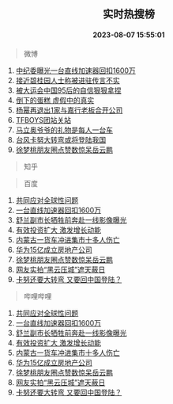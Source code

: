 <div align="center"><h2>实时热搜榜</h2><h4>2023-08-07 15:55:01</h4></div>

> 微博  

1. [中纪委曝光一台直线加速器回扣1600万](https://s.weibo.com/weibo?q=%23%E4%B8%AD%E7%BA%AA%E5%A7%94%E6%9B%9D%E5%85%89%E4%B8%80%E5%8F%B0%E7%9B%B4%E7%BA%BF%E5%8A%A0%E9%80%9F%E5%99%A8%E5%9B%9E%E6%89%A31600%E4%B8%87%23&t=31&band_rank=1&Refer=top)<br />
2. [接近碧桂园人士称被进驻传言不实](https://s.weibo.com/weibo?q=%23%E6%8E%A5%E8%BF%91%E7%A2%A7%E6%A1%82%E5%9B%AD%E4%BA%BA%E5%A3%AB%E7%A7%B0%E8%A2%AB%E8%BF%9B%E9%A9%BB%E4%BC%A0%E8%A8%80%E4%B8%8D%E5%AE%9E%23&t=31&band_rank=2&Refer=top)<br />
3. [被大运会中国95后的自信狠狠拿捏](https://s.weibo.com/weibo?q=%23%E8%A2%AB%E5%A4%A7%E8%BF%90%E4%BC%9A%E4%B8%AD%E5%9B%BD95%E5%90%8E%E7%9A%84%E8%87%AA%E4%BF%A1%E7%8B%A0%E7%8B%A0%E6%8B%BF%E6%8D%8F%23&t=31&band_rank=3&Refer=top)<br />
4. [倒下的蛋糕 虚假中的真实](https://s.weibo.com/weibo?q=%E5%80%92%E4%B8%8B%E7%9A%84%E8%9B%8B%E7%B3%95%20%E8%99%9A%E5%81%87%E4%B8%AD%E7%9A%84%E7%9C%9F%E5%AE%9E&t=31&band_rank=4&Refer=top)<br />
5. [杨幂再退出1家与嘉行老板合开公司](https://s.weibo.com/weibo?q=%23%E6%9D%A8%E5%B9%82%E5%86%8D%E9%80%80%E5%87%BA1%E5%AE%B6%E4%B8%8E%E5%98%89%E8%A1%8C%E8%80%81%E6%9D%BF%E5%90%88%E5%BC%80%E5%85%AC%E5%8F%B8%23&t=31&band_rank=5&Refer=top)<br />
6. [TFBOYS团站关站](https://s.weibo.com/weibo?q=%23TFBOYS%E5%9B%A2%E7%AB%99%E5%85%B3%E7%AB%99%23&t=31&band_rank=6&Refer=top)<br />
7. [马立奥爷爷的礼物是每人一台车](https://s.weibo.com/weibo?q=%23%E9%A9%AC%E7%AB%8B%E5%A5%A5%E7%88%B7%E7%88%B7%E7%9A%84%E7%A4%BC%E7%89%A9%E6%98%AF%E6%AF%8F%E4%BA%BA%E4%B8%80%E5%8F%B0%E8%BD%A6%23&t=31&band_rank=7&Refer=top)<br />
8. [台风卡努大转弯或将登陆我国](https://s.weibo.com/weibo?q=%23%E5%8F%B0%E9%A3%8E%E5%8D%A1%E5%8A%AA%E5%A4%A7%E8%BD%AC%E5%BC%AF%E6%88%96%E5%B0%86%E7%99%BB%E9%99%86%E6%88%91%E5%9B%BD%23&t=31&band_rank=8&Refer=top)<br />
9. [徐梦桃朋友圈点赞数惊呆岳云鹏](https://s.weibo.com/weibo?q=%23%E5%BE%90%E6%A2%A6%E6%A1%83%E6%9C%8B%E5%8F%8B%E5%9C%88%E7%82%B9%E8%B5%9E%E6%95%B0%E6%83%8A%E5%91%86%E5%B2%B3%E4%BA%91%E9%B9%8F%23&t=31&band_rank=9&Refer=top)<br />

> 知乎  


> 百度  

1. [共同应对全球性问题](https://www.baidu.com/s?wd=%E5%85%B1%E5%90%8C%E5%BA%94%E5%AF%B9%E5%85%A8%E7%90%83%E6%80%A7%E9%97%AE%E9%A2%98&sa=fyb_news&rsv_dl=fyb_news)<br />
2. [一台直线加速器回扣1600万](https://www.baidu.com/s?wd=%E4%B8%80%E5%8F%B0%E7%9B%B4%E7%BA%BF%E5%8A%A0%E9%80%9F%E5%99%A8%E5%9B%9E%E6%89%A31600%E4%B8%87&sa=fyb_news&rsv_dl=fyb_news)<br />
3. [舒兰副市长牺牲前奔赴一线影像曝光](https://www.baidu.com/s?wd=%E8%88%92%E5%85%B0%E5%89%AF%E5%B8%82%E9%95%BF%E7%89%BA%E7%89%B2%E5%89%8D%E5%A5%94%E8%B5%B4%E4%B8%80%E7%BA%BF%E5%BD%B1%E5%83%8F%E6%9B%9D%E5%85%89&sa=fyb_news&rsv_dl=fyb_news)<br />
4. [有效投资扩大 激发增长动能](https://www.baidu.com/s?wd=%E6%9C%89%E6%95%88%E6%8A%95%E8%B5%84%E6%89%A9%E5%A4%A7+%E6%BF%80%E5%8F%91%E5%A2%9E%E9%95%BF%E5%8A%A8%E8%83%BD&sa=fyb_news&rsv_dl=fyb_news)<br />
5. [内蒙古一货车冲进集市十多人伤亡](https://www.baidu.com/s?wd=%E5%86%85%E8%92%99%E5%8F%A4%E4%B8%80%E8%B4%A7%E8%BD%A6%E5%86%B2%E8%BF%9B%E9%9B%86%E5%B8%82%E5%8D%81%E5%A4%9A%E4%BA%BA%E4%BC%A4%E4%BA%A1&sa=fyb_news&rsv_dl=fyb_news)<br />
6. [华为15亿成立房地产公司](https://www.baidu.com/s?wd=%E5%8D%8E%E4%B8%BA15%E4%BA%BF%E6%88%90%E7%AB%8B%E6%88%BF%E5%9C%B0%E4%BA%A7%E5%85%AC%E5%8F%B8&sa=fyb_news&rsv_dl=fyb_news)<br />
7. [徐梦桃朋友圈点赞数惊呆岳云鹏](https://www.baidu.com/s?wd=%E5%BE%90%E6%A2%A6%E6%A1%83%E6%9C%8B%E5%8F%8B%E5%9C%88%E7%82%B9%E8%B5%9E%E6%95%B0%E6%83%8A%E5%91%86%E5%B2%B3%E4%BA%91%E9%B9%8F&sa=fyb_news&rsv_dl=fyb_news)<br />
8. [网友实拍“黑云压城”遮天蔽日](https://www.baidu.com/s?wd=%E7%BD%91%E5%8F%8B%E5%AE%9E%E6%8B%8D%E2%80%9C%E9%BB%91%E4%BA%91%E5%8E%8B%E5%9F%8E%E2%80%9D%E9%81%AE%E5%A4%A9%E8%94%BD%E6%97%A5&sa=fyb_news&rsv_dl=fyb_news)<br />
9. [卡努还要大转弯 又要回中国登陆？](https://www.baidu.com/s?wd=%E5%8D%A1%E5%8A%AA%E8%BF%98%E8%A6%81%E5%A4%A7%E8%BD%AC%E5%BC%AF+%E5%8F%88%E8%A6%81%E5%9B%9E%E4%B8%AD%E5%9B%BD%E7%99%BB%E9%99%86%EF%BC%9F&sa=fyb_news&rsv_dl=fyb_news)<br />

> 哔哩哔哩  

1. [共同应对全球性问题](https://www.baidu.com/s?wd=%E5%85%B1%E5%90%8C%E5%BA%94%E5%AF%B9%E5%85%A8%E7%90%83%E6%80%A7%E9%97%AE%E9%A2%98&sa=fyb_news&rsv_dl=fyb_news)<br />
2. [一台直线加速器回扣1600万](https://www.baidu.com/s?wd=%E4%B8%80%E5%8F%B0%E7%9B%B4%E7%BA%BF%E5%8A%A0%E9%80%9F%E5%99%A8%E5%9B%9E%E6%89%A31600%E4%B8%87&sa=fyb_news&rsv_dl=fyb_news)<br />
3. [舒兰副市长牺牲前奔赴一线影像曝光](https://www.baidu.com/s?wd=%E8%88%92%E5%85%B0%E5%89%AF%E5%B8%82%E9%95%BF%E7%89%BA%E7%89%B2%E5%89%8D%E5%A5%94%E8%B5%B4%E4%B8%80%E7%BA%BF%E5%BD%B1%E5%83%8F%E6%9B%9D%E5%85%89&sa=fyb_news&rsv_dl=fyb_news)<br />
4. [有效投资扩大 激发增长动能](https://www.baidu.com/s?wd=%E6%9C%89%E6%95%88%E6%8A%95%E8%B5%84%E6%89%A9%E5%A4%A7+%E6%BF%80%E5%8F%91%E5%A2%9E%E9%95%BF%E5%8A%A8%E8%83%BD&sa=fyb_news&rsv_dl=fyb_news)<br />
5. [内蒙古一货车冲进集市十多人伤亡](https://www.baidu.com/s?wd=%E5%86%85%E8%92%99%E5%8F%A4%E4%B8%80%E8%B4%A7%E8%BD%A6%E5%86%B2%E8%BF%9B%E9%9B%86%E5%B8%82%E5%8D%81%E5%A4%9A%E4%BA%BA%E4%BC%A4%E4%BA%A1&sa=fyb_news&rsv_dl=fyb_news)<br />
6. [华为15亿成立房地产公司](https://www.baidu.com/s?wd=%E5%8D%8E%E4%B8%BA15%E4%BA%BF%E6%88%90%E7%AB%8B%E6%88%BF%E5%9C%B0%E4%BA%A7%E5%85%AC%E5%8F%B8&sa=fyb_news&rsv_dl=fyb_news)<br />
7. [徐梦桃朋友圈点赞数惊呆岳云鹏](https://www.baidu.com/s?wd=%E5%BE%90%E6%A2%A6%E6%A1%83%E6%9C%8B%E5%8F%8B%E5%9C%88%E7%82%B9%E8%B5%9E%E6%95%B0%E6%83%8A%E5%91%86%E5%B2%B3%E4%BA%91%E9%B9%8F&sa=fyb_news&rsv_dl=fyb_news)<br />
8. [网友实拍“黑云压城”遮天蔽日](https://www.baidu.com/s?wd=%E7%BD%91%E5%8F%8B%E5%AE%9E%E6%8B%8D%E2%80%9C%E9%BB%91%E4%BA%91%E5%8E%8B%E5%9F%8E%E2%80%9D%E9%81%AE%E5%A4%A9%E8%94%BD%E6%97%A5&sa=fyb_news&rsv_dl=fyb_news)<br />
9. [卡努还要大转弯 又要回中国登陆？](https://www.baidu.com/s?wd=%E5%8D%A1%E5%8A%AA%E8%BF%98%E8%A6%81%E5%A4%A7%E8%BD%AC%E5%BC%AF+%E5%8F%88%E8%A6%81%E5%9B%9E%E4%B8%AD%E5%9B%BD%E7%99%BB%E9%99%86%EF%BC%9F&sa=fyb_news&rsv_dl=fyb_news)<br />
